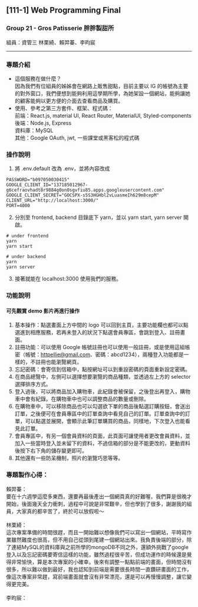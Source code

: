 ##  [111-1] Web Programming Final
### Group 21 - Gros Patisserie 胖胖製甜所
組員：資管三 林栗綺、賴羿蓁、李昀宸
***
### 專題介紹
* 這個服務在做什麼？ <br>
因為我們有位組員的姊姊會在網路上販售甜點，目前主要以 IG 的帳號為主要的對外窗口，我們便想到能夠利用這學期所學，為她架設一個網站，能夠讓她的顧客能夠以更方便的介面去查看商品及購買。
* 使用、參考之第三方套件、框架、程式碼：<br>
前端：React.js, material UI, React Router, MaterialUI, Styled-components <br>
後端：Node.js, Express <br>
資料庫：MySQL <br>
其他：Google OAuth, jwt, 一些課堂或黑客松的程式碼

### 操作說明
1. 將 .env.default 改為 .env，並將內容改成 <br> 
```
PASSWORD="b097050030415"
GOOGLE_CLIENT_ID="137185012967-g6cefraovhadt8r9884g0on0sgvfiu85.apps.googleusercontent.com"
GOOGLE_CLIENT_SECRET="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"
CLIENT_URL="http://localhost:3000/"
PORT=4000
```
2. 分別至 frontend, backend 目錄底下 yarn，並以 yarn start, yarn server 開啟。<br>
```
# under frontend
yarn
yarn start
```
```
# under backend
yarn
yarn server
```
3. 接著就能在 localhost:3000 使用我們的服務。

### 功能說明
#### 可先觀賞 demo 影片再進行操作
1. 基本操作：點選畫面上方中間的 logo 可以回到主頁，主要功能欄也都可以點選進到相應服務，若再未登入的狀況下點選會員專區，會跳到登入、註冊畫面。
2. 註冊功能：可以使用 Google 帳號註冊也可以使用一般註冊，或是使用這組帳密（帳號：httpellie@gmail.com、密碼：abcd1234），兩種登入功能都是一樣的，不註冊也能瀏覽網頁。
3. 忘記密碼：會寄信到信箱中，點按網址可以到重設密碼的頁面重新設定密碼。
3. 在商品總覽中，左側可以選擇想要瀏覽的商品種類，並透過左上方的 selector 選擇排序方式。
4. 登入過後，可以將商品加入購物車，此紀錄會被保留，之後登出再登入，購物車中會有紀錄。在購物車中也可以調整商品的數量或刪除。
5. 在購物車中，可以移除商品也可以勾選欲下單的商品後點選訂購按鈕，會送出訂單，之後便可在會員專區中的訂單查詢中看見自己的訂單。訂單查詢中的訂單，可以點選並展開，會顯示此筆訂單購買的商品，同樣地，下次登入也能看見此訂單。
6. 會員專區中，有另一個會員資料的頁面，此頁面可讓使用者更改會員資料，並加入一些當時登入並未留下的資料，不過信箱的部分是不能更改的，更動資料後按下右下角的儲存變更即可。
7. 其他還有一些防呆機制，照片的瀏覽巧思等等。

### 專題製作心得：
賴羿蓁：<br>
要在十六週學這麼多東西，還要再最後產出一個網頁真的好難喔，我們算是很晚才開始，後面幾天全力衝刺，過程中可說是非常艱辛，但也學到了很多，謝謝我的組員，大家真的都辛苦了，終於可以放假啦～ <br><br>
林栗綺：<br>
這次專案準備的時間很趕，而且一開始難以想像我們可以寫出一個網站，平時寫作業雖然難度也很高，但不用自己從頭到尾建一個網站出來。我負責後端的部分，除了連結MySQL的資料庫與之前所學的mongoDB不同之外，還額外挑戰了google登入以及忘記密碼要寄信這樣的功能，雖然過程很辛苦，但成功運作的時候還是覺得非常愉快，算是本次專案的小確幸。後來有調整一點點前端的畫面，但時間沒有很多，所以難以做到最好，我也認知到前端是需要很長時間一直鑽研畫面的工作，像這次專案非常趕，寫前端畫面就會沒有非常漂亮，還是可以再慢慢調整，讓它變得更完美。<br><br>
李昀宸：

